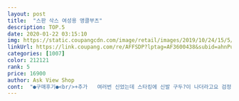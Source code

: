 ```yaml
---
layout: post 
title:  "스판 삭스 여성용 앵클부츠" 
description: TOP.5 
date: 2020-01-22 03:15:10 
img: https://static.coupangcdn.com/image/retail/images/2019/10/24/15/5/bcaf31a5-994c-4454-ae7d-bbf16f6c01f2.jpg 
linkUrl: https://link.coupang.com/re/AFFSDP?lptag=AF3600438&subid=ahnPublicAsk&pageKey=326523469&itemId=1045049451&vendorItemId=5506462233&traceid=V0-113-523269afd2d7f54c 
categories: [1007] 
color: 212121 
rank: 5 
price: 16900 
author: Ask View Shop 
cont:  "●구매후기●<br/>+추가   여러번 신었는데 스타킹에 신발 구두?이 나더라고요 검정색으로 구두 신어져있던 부분만 검해져요 ㅠ저렴이 구두라 그런건지 얼레 보통 구두가 그런지 몰르겠지만 ㅠ.<br/>.<br/><br/>가격도 괜찮고<br/>가격이 싸서 샀는데 인생 구두 .<br/>.<br/>될거 같아욤 ㅠㅠ엄마도 탐내하시고 가격보고 놀라심.<br/>.<br/>롯켓 배송이로 하루만에 오고 짱 좋아요 ㅠㅠㅠ다른데 많이 둘러 봤눈데 여기가 젤 좋아보여서 샀는데 후회 안해요 ㅠㅠ짱짱<br/>그냥 정 사이즈 사도 좋았을것 같아요.<br/><br/>다른 상품평에 실밥이 터졌다는 평이 있었는데<br/>디자인이 마음에 들어서 요즘 이거만 신고 다녀요ㅎㅎ<br/>박음질이 약하네요ㅎㅎ<br/>발목도 여유가 있어서 좋은것 같아요.<br/><br/>사이즈가 너무 커요ㅠㅠ평소에 운동화나 구두나 뭐든 225 신는데 너무 커서 핏이 제가 생각했던 핏은 아니구 양말 안신으면 너무 돌아다니는 느낌이에여.<br/>.<br/><br/>생각보다 가벼워서 놀랐어요.<br/><br/>이쁘긴 하지만 사이즈가 커서 아쉽네요ㅠ<br/>저도 신다가 실밥이 나가서 제가 꽤매서 신고 다녀요.<br/><br/>제가 발 볼이 많이 넓은 편이라 한치수 크게 샀는데<br/>" 
---
```


